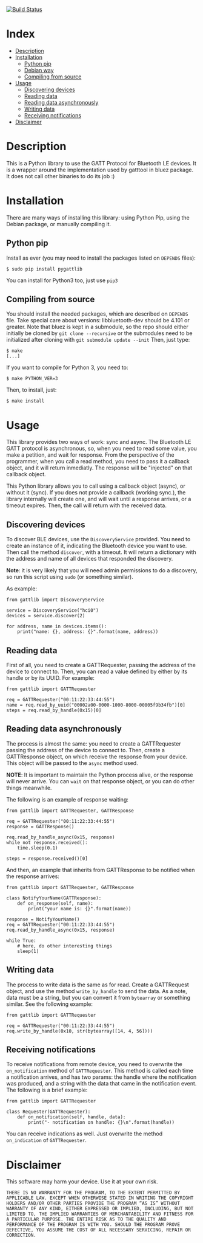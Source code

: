 [![Build Status](https://travis-ci.org/pybluez/pygattlib.svg?branch=master)](https://travis-ci.org/pybluez/pygattlib)

Index
=======

* [Description](#markdown-header-description)
* [Installation](#markdown-header-installation)
    * [Python pip](#markdown-header-python-pip)
    * [Debian way](#markdown-header-debian-way)
    * [Compiling from source](#markdown-header-compiling-from-source)
* [Usage](#markdown-header-usage)
    * [Discovering devices](#markdown-header-discovering-devices)
    * [Reading data](#markdown-header-reading-data)
    * [Reading data asynchronously](#markdown-header-reading-data-asynchronously)
    * [Writing data](#markdown-header-writing-data)
    * [Receiving notifications](#markdown-header-receiving-notifications)
* [Disclaimer](#markdown-header-disclaimer)

Description
===========

This is a Python library to use the GATT Protocol for Bluetooth LE
devices. It is a wrapper around the implementation used by gatttool in
bluez package. It does not call other binaries to do its job :)

Installation
============

There are many ways of installing this library: using Python Pip,
using the Debian package, or manually compiling it.

Python pip
----------

Install as ever (you may need to install the packages listed on `DEPENDS` files):

    $ sudo pip install pygattlib

You can install for Python3 too, just use `pip3`

Compiling from source
---------------------

You should install the needed packages, which are described on `DEPENDS`
file. Take special care about versions: libbluetooth-dev should be
4.101 or greater. Note that bluez is kept in a submodule, so the repo
should either initially be cloned by `git clone --recursive` or the
submodules need to be initialized after cloning with
`git submodule update --init` Then, just type:

    $ make
    [...]

If you want to compile for Python 3, you need to:

    $ make PYTHON_VER=3

Then, to install, just:

    $ make install

Usage
=====

This library provides two ways of work: sync and async. The Bluetooth
LE GATT protocol is asynchronous, so, when you need to read some
value, you make a petition, and wait for response. From the
perspective of the programmer, when you call a read method, you need
to pass it a callback object, and it will return inmediatly. The
response will be "injected" on that callback object.

This Python library allows you to call using a callback object
(async), or without it (sync). If you does not provide a callback
(working sync.), the library internally will create one, and will wait
until a response arrives, or a timeout expires. Then, the call will
return with the received data.

Discovering devices
-------------------

To discover BLE devices, use the `DiscoveryService` provided. You need
to create an instance of it, indicating the Bluetooth device you want
to use. Then call the method `discover`, with a timeout. It will
return a dictionary with the address and name of all devices that
responded the discovery.

**Note**: it is very likely that you will need admin permissions to do
a discovery, so run this script using `sudo` (or something similar).

As example:

    from gattlib import DiscoveryService

    service = DiscoveryService("hci0")
    devices = service.discover(2)

    for address, name in devices.items():
        print("name: {}, address: {}".format(name, address))

Reading data
------------

First of all, you need to create a GATTRequester, passing the address
of the device to connect to. Then, you can read a value defined by
either by its handle or by its UUID. For example:

    from gattlib import GATTRequester

    req = GATTRequester("00:11:22:33:44:55")
    name = req.read_by_uuid("00002a00-0000-1000-8000-00805f9b34fb")[0]
    steps = req.read_by_handle(0x15)[0]

Reading data asynchronously
--------------------------

The process is almost the same: you need to create a GATTRequester
passing the address of the device to connect to. Then, create a
GATTResponse object, on which receive the response from your
device. This object will be passed to the `async` method used.

**NOTE**: It is important to maintain the Python process alive, or the
response will never arrive. You can `wait` on that response object, or you
can do other things meanwhile.

The following is an example of response waiting:

    from gattlib import GATTRequester, GATTResponse

    req = GATTRequester("00:11:22:33:44:55")
    response = GATTResponse()

    req.read_by_handle_async(0x15, response)
    while not response.received():
        time.sleep(0.1)

    steps = response.received()[0]

And then, an example that inherits from GATTResponse to be notified
when the response arrives:

    from gattlib import GATTRequester, GATTResponse

    class NotifyYourName(GATTResponse):
        def on_response(self, name):
            print("your name is: {}".format(name))

    response = NotifyYourName()
    req = GATTRequester("00:11:22:33:44:55")
    req.read_by_handle_async(0x15, response)

    while True:
        # here, do other interesting things
        sleep(1)

Writing data
------------

The process to write data is the same as for read. Create a
GATTRequest object, and use the method `write_by_handle` to send the
data. As a note, data must be a string, but you can convert it from
`bytearray` or something similar. See the following example:

    from gattlib import GATTRequester

    req = GATTRequester("00:11:22:33:44:55")
    req.write_by_handle(0x10, str(bytearray([14, 4, 56])))

Receiving notifications
-----------------------

To receive notifications from remote device, you need to overwrite the
`on_notification` method of `GATTRequester`. This method is called
each time a notification arrives, and has two params: the handle where
the notification was produced, and a string with the data that came in
the notification event. The following is a brief example:

    from gattlib import GATTRequester

    class Requester(GATTRequester):
        def on_notification(self, handle, data):
            print("- notification on handle: {}\n".format(handle))

You can receive indications as well. Just overwrite the method
`on_indication` of `GATTRequester`.

Disclaimer
==========

This software may harm your device. Use it at your own risk.

    THERE IS NO WARRANTY FOR THE PROGRAM, TO THE EXTENT PERMITTED BY
    APPLICABLE LAW. EXCEPT WHEN OTHERWISE STATED IN WRITING THE COPYRIGHT
    HOLDERS AND/OR OTHER PARTIES PROVIDE THE PROGRAM “AS IS” WITHOUT
    WARRANTY OF ANY KIND, EITHER EXPRESSED OR IMPLIED, INCLUDING, BUT NOT
    LIMITED TO, THE IMPLIED WARRANTIES OF MERCHANTABILITY AND FITNESS FOR
    A PARTICULAR PURPOSE. THE ENTIRE RISK AS TO THE QUALITY AND
    PERFORMANCE OF THE PROGRAM IS WITH YOU. SHOULD THE PROGRAM PROVE
    DEFECTIVE, YOU ASSUME THE COST OF ALL NECESSARY SERVICING, REPAIR OR
    CORRECTION.
